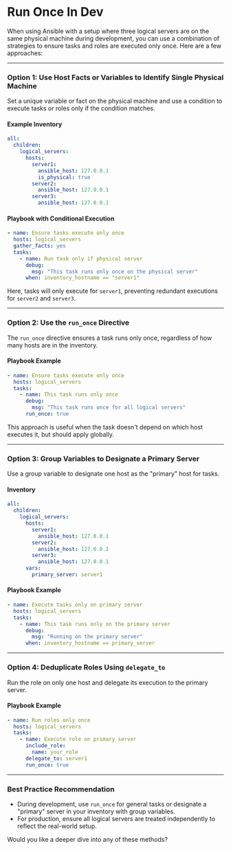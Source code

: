 # Run Once In Dev
When using Ansible with a setup where three logical servers are on the same physical machine during development, you can use a combination of strategies to ensure tasks and roles are executed only once. Here are a few approaches:

---

### **Option 1: Use Host Facts or Variables to Identify Single Physical Machine**
Set a unique variable or fact on the physical machine and use a condition to execute tasks or roles only if the condition matches.

#### Example Inventory
```yaml
all:
  children:
    logical_servers:
      hosts:
        server1:
          ansible_host: 127.0.0.1
          is_physical: true
        server2:
          ansible_host: 127.0.0.1
        server3:
          ansible_host: 127.0.0.1
```

#### Playbook with Conditional Execution
```yaml
- name: Ensure tasks execute only once
  hosts: logical_servers
  gather_facts: yes
  tasks:
    - name: Run task only if physical server
      debug:
        msg: "This task runs only once on the physical server"
      when: inventory_hostname == "server1"
```

Here, tasks will only execute for `server1`, preventing redundant executions for `server2` and `server3`.

---

### **Option 2: Use the `run_once` Directive**
The `run_once` directive ensures a task runs only once, regardless of how many hosts are in the inventory.

#### Playbook Example
```yaml
- name: Ensure tasks execute only once
  hosts: logical_servers
  tasks:
    - name: This task runs only once
      debug:
        msg: "This task runs once for all logical servers"
      run_once: true
```

This approach is useful when the task doesn't depend on which host executes it, but should apply globally.

---

### **Option 3: Group Variables to Designate a Primary Server**
Use a group variable to designate one host as the "primary" host for tasks.

#### Inventory
```yaml
all:
  children:
    logical_servers:
      hosts:
        server1:
          ansible_host: 127.0.0.1
        server2:
          ansible_host: 127.0.0.1
        server3:
          ansible_host: 127.0.0.1
      vars:
        primary_server: server1
```

#### Playbook Example
```yaml
- name: Execute tasks only on primary server
  hosts: logical_servers
  tasks:
    - name: This task runs only on the primary server
      debug:
        msg: "Running on the primary server"
      when: inventory_hostname == primary_server
```

---

### **Option 4: Deduplicate Roles Using `delegate_to`**
Run the role on only one host and delegate its execution to the primary server.

#### Playbook Example
```yaml
- name: Run roles only once
  hosts: logical_servers
  tasks:
    - name: Execute role on primary server
      include_role:
        name: your_role
      delegate_to: server1
      run_once: true
```

---

### **Best Practice Recommendation**
- During development, use `run_once` for general tasks or designate a "primary" server in your inventory with group variables.
- For production, ensure all logical servers are treated independently to reflect the real-world setup.

Would you like a deeper dive into any of these methods?